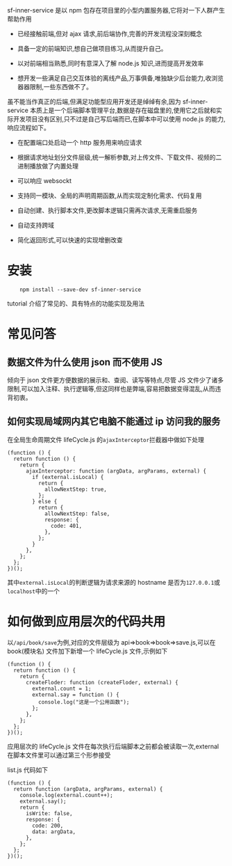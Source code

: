 sf-inner-service 是以 npm 包存在项目里的小型内置服务器,它将对一下人群产生帮助作用

- 已经接触前端,但对 ajax 请求,前后端协作,完善的开发流程没深刻概念

- 具备一定的前端知识,想自己做项目练习,从而提升自己。

- 以对前端相当熟悉,同时有意深入了解 node.js 知识,进而提高开发效率

- 想开发一些满足自己交互体验的离线产品,万事俱备,唯独缺少后台能力,收浏览器器限制,一些东西做不了。

虽不能当作真正的后端,但满足功能型应用开发还是绰绰有余,因为 sf-inner-service 本质上是一个后端脚本管理平台,数据是存在磁盘里的,使用它之后就和实际开发项目没有区别,只不过是自己写后端而已,在脚本中可以使用 node.js 的能力,响应流程如下。

- 在配置端口处启动一个 http 服务用来响应请求

- 根据请求地址划分文件层级,统一解析参数,对上传文件、下载文件、视频的二进制播放做了内置处理

- 可以响应 websockt

- 支持同一模块、全局的声明周期函数,从而实现定制化需求、代码复用

- 自动创建、执行脚本文件,更改脚本逻辑只需再次请求,无需重启服务

- 自动支持跨域

- 简化返回形式,可以快速的实现增删改查

# 安装

```
    npm install --save-dev sf-inner-service

```

tutorial 介绍了常见的、具有特点的功能实现及用法

# 常见问答

## 数据文件为什么使用 json 而不使用 JS

倾向于 json 文件更方便数据的展示和、查阅、读写等特点,尽管 JS 文件少了诸多限制,可以加入注释、执行逻辑等,但这同样也是弊端,容易把数据变得混乱,从而违背初衷。

## 如何实现局域网内其它电脑不能通过 ip 访问我的服务

在全局生命周期文件 lifeCycle.js 的`ajaxInterceptor`拦截器中做如下处理

```
(function () {
  return function () {
    return {
      ajaxInterceptor: function (argData, argParams, external) {
        if (external.isLocal) {
          return {
            allowNextStep: true,
          };
        } else {
          return {
            allowNextStep: false,
            response: {
              code: 401,
            },
          };
        }
      },
    };
  };
})();
```

其中`external.isLocal`的判断逻辑为请求来源的 hostname 是否为`127.0.0.1`或`localhost`中的一个

# 如何做到应用层次的代码共用

以`/api/book/save`为例,对应的文件层级为 api=>book=>book=>save.js,可以在 book(模块名) 文件加下新增一个 lifeCycle.js 文件,示例如下

```
(function () {
  return function () {
    return {
      createFloder: function (createFloder, external) {
        external.count = 1;
        external.say = function () {
          console.log("这是一个公用函数");
        };
      },
    };
  };
})();
```

应用层次的 lifeCycle.js 文件在每次执行后端脚本之前都会被读取一次,external 在脚本文件里可以通过第三个形参接受

list.js 代码如下

```
(function () {
  return function (argData, argParams, external) {
    console.log(external.count++);
    external.say();
    return {
      isWrite: false,
      response: {
        code: 200,
        data: argData,
      },
    };
  };
})();


```
